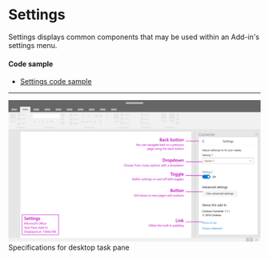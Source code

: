 # Settings

Settings displays common components that may be used within an Add-in's settings menu.

#### Code sample
* [Settings code sample](https://github.com/OfficeDev/Office-Add-in-UX-Design-Patterns-Code/tree/master/templates/utility/settings)

***

![Settings - Specifications for desktop task pane](../assets/images/settings_taskPaneCallouts.png)
Specifications for desktop task pane 






